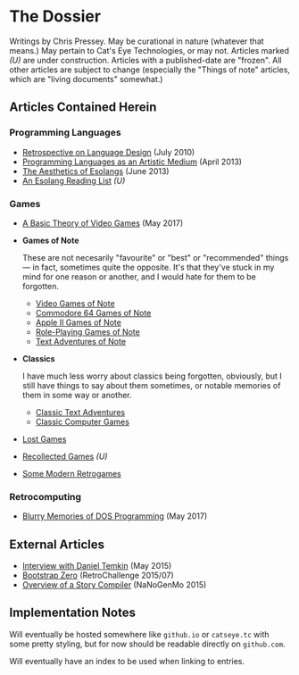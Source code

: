 The Dossier
===========

Writings by Chris Pressey.  May be curational in nature (whatever that means.)
May pertain to Cat's Eye Technologies, or may not.  Articles marked *(U)* are
under construction.  Articles with a published-date are "frozen".  All other
articles are subject to change (especially the "Things of note" articles,
which are "living documents" somewhat.)

Articles Contained Herein
-------------------------

### Programming Languages

*   [Retrospective on Language Design](article/Retrospective%20on%20Language%20Design.md) (July 2010)
*   [Programming Languages as an Artistic Medium](article/Programming%20Languages%20as%20an%20Artistic%20Medium.md) (April 2013)
*   [The Aesthetics of Esolangs](article/The%20Aesthetics%20of%20Esolangs.md) (June 2013)
*   [An Esolang Reading List](article/An%20Esolang%20Reading%20List.md) *(U)*

### Games

*   [A Basic Theory of Video Games](article/A%20Basic%20Theory%20of%20Video%20Games.md) (May 2017)
*   **Games of Note**
    
    These are not necesarily "favourite" or "best" or "recommended" things —
    in fact, sometimes quite the opposite.  It's that they've stuck in my mind
    for one reason or another, and I would hate for them to be forgotten.
    
    *   [Video Games of Note](article/Video%20Games%20of%20Note.md)
    *   [Commodore 64 Games of Note](article/Commodore%2064%20Games%20of%20Note.md)
    *   [Apple II Games of Note](article/Apple%20II%20Games%20of%20Note.md)
    *   [Role-Playing Games of Note](article/Role-Playing%20Games%20of%20Note.md)
    *   [Text Adventures of Note](article/Text%20Adventures%20of%20Note.md)

*   **Classics**
    
    I have much less worry about classics being forgotten, obviously, but I still
    have things to say about them sometimes, or notable memories of them in some
    way or another.
    
    *   [Classic Text Adventures](article/Classic%20Text%20Adventures.md)
    *   [Classic Computer Games](article/Classic%20Computer%20Games.md)
    
*   [Lost Games](article/Lost%20Games.md)
*   [Recollected Games](article/Recollected%20Games.md) *(U)*
*   [Some Modern Retrogames](article/Some%20Modern%20Retrogames.md)

### Retrocomputing

*   [Blurry Memories of DOS Programming](article/Blurry%20Memories%20of%20DOS%20Programming.md) (May 2017)

External Articles
-----------------

*   [Interview with Daniel Temkin](http://esoteric.codes/post/118780138572/interview-with-chris-pressey) (May 2015)
*   [Bootstrap Zero](https://github.com/catseye/SITU-SOL/tree/master/doc/bootstrap-zero) (RetroChallenge 2015/07)
*   [Overview of a Story Compiler](https://gist.github.com/cpressey/6324fff6ef0dfdf69b96) (NaNoGenMo 2015)

Implementation Notes
--------------------

Will eventually be hosted somewhere like `github.io` or `catseye.tc` with some
pretty styling, but for now should be readable directly on `github.com`.

Will eventually have an index to be used when linking to entries.
